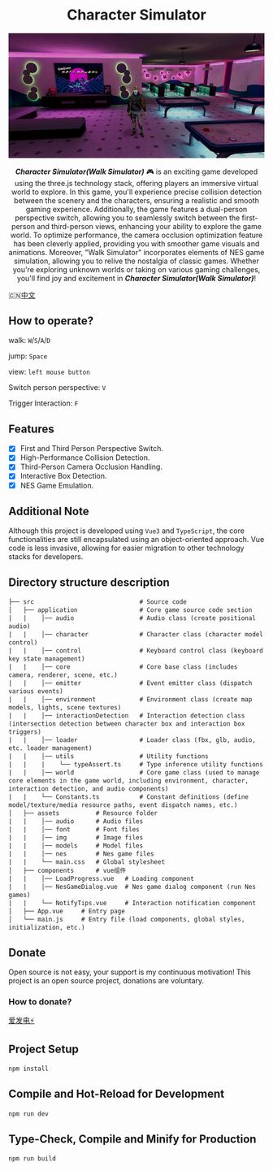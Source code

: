 <h1 align="center">Character Simulator</h1>

<p align="center">
<img src="./cover.png" alt="" />
</p>

<p align="center">
<b><i>Character Simulator(Walk Simulator)</i></b> 🎮 is an exciting game developed using the three.js technology stack, offering players an immersive virtual world to explore. In this game, you'll experience precise collision detection between the scenery and the characters, ensuring a realistic and smooth gaming experience. Additionally, the game features a dual-person perspective switch, allowing you to seamlessly switch between the first-person and third-person views, enhancing your ability to explore the game world. To optimize performance, the camera occlusion optimization feature has been cleverly applied, providing you with smoother game visuals and animations. Moreover, "Walk Simulator" incorporates elements of NES game simulation, allowing you to relive the nostalgia of classic games. Whether you're exploring unknown worlds or taking on various gaming challenges, you'll find joy and excitement in <b><i>Character Simulator(Walk Simulator)</i></b>!
</p>

:cn:[中文](./README_ZH.md)

## How to operate?
walk: `W`/`S`/`A`/`D`

jump: `Space`

view: `left mouse button`

Switch person perspective: `V`

Trigger Interaction: `F`

## Features

- [x] First and Third Person Perspective Switch.
- [x] High-Performance Collision Detection.
- [x] Third-Person Camera Occlusion Handling.
- [x] Interactive Box Detection.
- [x] NES Game Emulation.

## Additional Note
Although this project is developed using `Vue3` and `TypeScript`, the core functionalities are still encapsulated using an object-oriented approach. Vue code is less invasive, allowing for easier migration to other technology stacks for developers.

## Directory structure description
```text
├── src                             # Source code
│   ├── application                 # Core game source code section
|   |    │── audio                  # Audio class (create positional audio)
|   |    │── character              # Character class (character model control)
|   |    │── control                # Keyboard control class (keyboard key state management)
|   |    │── core                   # Core base class (includes camera, renderer, scene, etc.)
|   |    │── emitter                # Event emitter class (dispatch various events)
|   |    │── environment            # Environment class (create map models, lights, scene textures)
|   |    │── interactionDetection   # Interaction detection class (intersection detection between character box and interaction box triggers)
|   |    │── loader                 # Loader class (fbx, glb, audio, etc. loader management)
|   |    │── utils                  # Utility functions
|   |    |    └── typeAssert.ts     # Type inference utility functions
|   |    │── world                  # Core game class (used to manage core elements in the game world, including environment, character, interaction detection, and audio components)
|   |    └── Constants.ts           # Constant definitions (define model/texture/media resource paths, event dispatch names, etc.)
│   ├── assets          # Resource folder
|   |    │── audio      # Audio files
|   |    │── font       # Font files
|   |    │── img        # Image files
|   |    │── models     # Model files
|   |    │── nes        # Nes game files
|   |    └── main.css   # Global stylesheet
│   ├── components      # vue组件
|   |    │── LoadProgress.vue   # Loading component
|   |    │── NesGameDialog.vue  # Nes game dialog component (run Nes games)
|   |    └── NotifyTips.vue     # Interaction notification component
│   ├── App.vue     # Entry page
│   └── main.js     # Entry file (load components, global styles, initialization, etc.)
```

## Donate
Open source is not easy, your support is my continuous motivation! This project is an open source project, donations are voluntary.
### How to donate?
[爱发电⚡](https://afdian.net/a/twimark)

## Project Setup

```sh
npm install
```

## Compile and Hot-Reload for Development

```sh
npm run dev
```

## Type-Check, Compile and Minify for Production

```sh
npm run build
```
